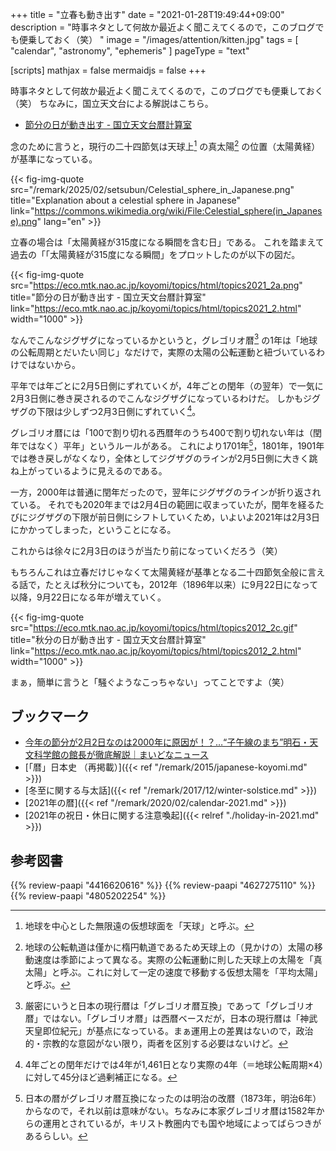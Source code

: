 +++
title = "立春も動き出す"
date =  "2021-01-28T19:49:44+09:00"
description = "時事ネタとして何故か最近よく聞こえてくるので，このブログでも便乗しておく（笑） "
image = "/images/attention/kitten.jpg"
tags = [ "calendar", "astronomy", "ephemeris" ]
pageType = "text"

[scripts]
  mathjax = false
  mermaidjs = false
+++

時事ネタとして何故か最近よく聞こえてくるので，このブログでも便乗しておく（笑）
ちなみに，国立天文台による解説はこちら。

- [節分の日が動き出す - 国立天文台暦計算室](https://eco.mtk.nao.ac.jp/koyomi/topics/html/topics2021_2.html)

念のために言うと，現行の二十四節気は天球上[^s2] の真太陽[^s1] の位置（太陽黄経）が基準になっている。

[^s1]: 地球の公転軌道は僅かに楕円軌道であるため天球上の（見かけの）太陽の移動速度は季節によって異なる。実際の公転運動に則した天球上の太陽を「真太陽」と呼ぶ。これに対して一定の速度で移動する仮想太陽を「平均太陽」と呼ぶ。
[^s2]: 地球を中心とした無限遠の仮想球面を「天球」と呼ぶ。

{{< fig-img-quote src="/remark/2025/02/setsubun/Celestial_sphere_in_Japanese.png" title="Explanation about a celestial sphere in Japanese" link="https://commons.wikimedia.org/wiki/File:Celestial_sphere(in_Japanese).png" lang="en" >}}

立春の場合は「太陽黄経が315度になる瞬間を含む日」である。
これを踏まえて過去の「「太陽黄経が315度になる瞬間」をプロットしたのが以下の図だ。

{{< fig-img-quote src="https://eco.mtk.nao.ac.jp/koyomi/topics/html/topics2021_2a.png" title="節分の日が動き出す - 国立天文台暦計算室" link="https://eco.mtk.nao.ac.jp/koyomi/topics/html/topics2021_2.html" width="1000" >}}

なんでこんなジグザグになっているかというと，グレゴリオ暦[^g1] の1年は「地球の公転周期とだいたい同じ」なだけで，実際の太陽の公転運動と紐づいているわけではないから。

[^g1]: 厳密にいうと日本の現行暦は「グレゴリオ暦互換」であって「グレゴリオ暦」ではない。「グレゴリオ暦」は西暦ベースだが，日本の現行暦は「神武天皇即位紀元」が基点になっている。まぁ運用上の差異はないので，政治的・宗教的な意図がない限り，両者を区別する必要はないけど。

平年では年ごとに2月5日側にずれていくが，4年ごとの閏年（の翌年）で一気に2月3日側に巻き戻されるのでこんなジグザグになっているわけだ。
しかもジグザグの下限は少しずつ2月3日側にずれていく[^g12]。

[^g12]: 4年ごとの閏年だけでは4年が1,461日となり実際の4年（＝地球公転周期×4）に対して45分ほど過剰補正になる。

グレゴリオ暦には「100で割り切れる西暦年のうち400で割り切れない年は（閏年ではなく）平年」というルールがある。
これにより1701年[^g2]，1801年，1901年では巻き戻しがなくなり，全体としてジグザグのラインが2月5日側に大きく跳ね上がっているように見えるのである。

[^g2]: 日本の暦がグレゴリオ暦互換になったのは明治の改暦（1873年，明治6年）からなので，それ以前は意味がない。ちなみに本家グレゴリオ暦は1582年からの運用とされているが，キリスト教圏内でも国や地域によってばらつきがあるらしい。

一方，2000年は普通に閏年だったので，翌年にジグザグのラインが折り返されている。
それでも2020年までは2月4日の範囲に収まっていたが，閏年を経るたびにジグザグの下限が前日側にシフトしていくため，いよいよ2021年は2月3日にかかってしまった，ということになる。

これからは徐々に2月3日のほうが当たり前になっていくだろう（笑）

もちろんこれは立春だけじゃなくて太陽黄経が基準となる二十四節気全般に言える話で，たとえば秋分についても，2012年（1896年以来）に9月22日になって以降，9月22日になる年が増えていく。

{{< fig-img-quote src="https://eco.mtk.nao.ac.jp/koyomi/topics/html/topics2012_2c.gif" title="秋分の日が動き出す - 国立天文台暦計算室" link="https://eco.mtk.nao.ac.jp/koyomi/topics/html/topics2012_2.html" width="1000" >}}

まぁ，簡単に言うと「騒ぐようなこっちゃない」ってことですよ（笑）

## ブックマーク

- [今年の節分が2月2日なのは2000年に原因が！？…“子午線のまち”明石・天文科学館の館長が徹底解説｜まいどなニュース](https://maidonanews.jp/article/14137044)
- [「暦」日本史 （再掲載）]({{< ref "/remark/2015/japanese-koyomi.md" >}})
- [冬至に関する与太話]({{< ref "/remark/2017/12/winter-solstice.md" >}})
- [2021年の暦]({{< ref "/remark/2020/02/calendar-2021.md" >}})
- [2021年の祝日・休日に関する注意喚起]({{< relref "./holiday-in-2021.md" >}})

## 参考図書

{{% review-paapi "4416620616" %}} <!-- 天文年鑑 2021年版 -->
{{% review-paapi "4627275110" %}} <!-- 天体物理学 -->
{{% review-paapi "4805202254" %}} <!-- 天体の位置計算 -->
